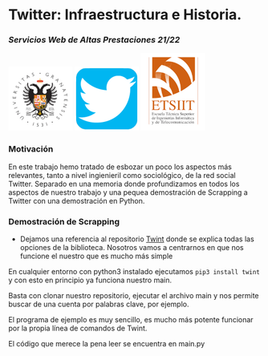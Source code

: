 # Twitter: Infraestructura e Historia.
### *Servicios Web de Altas Prestaciones 21/22*

![logo2](twint/images/logo2.png)
![logo](twint/images/logoo.png)
![logo2](twint/images/et.png)
### Motivación
En este trabajo hemo tratado de esbozar un poco los aspectos más relevantes, tanto a nivel ingienieril como sociológico, de la red social Twitter. Separado en una memoria donde profundizamos en todos los aspectos de nuestro trabajo y una pequea demostración de Scrapping a Twitter con una demostración en Python.

### Demostración de Scrapping

- Dejamos una referencia al repositorio [Twint](https://github.com/twintproject/twint) donde se explica todas las opciones de la biblioteca. Nosotros vamos a centrarnos en que nos funcione el nuestro que es mucho más simple


En cualquier entorno con python3 instalado ejecutamos `pip3 install twint`  y con esto en principio ya funciona nuestro main.

Basta con clonar nuestro repositorio, ejecutar el archivo main y nos permite buscar de una cuenta por palabras clave, por ejemplo.

El programa de ejemplo es muy sencillo, es mucho más potente funcionar por la propia línea de comandos de Twint.

El código que merece la pena leer se encuentra en main.py

